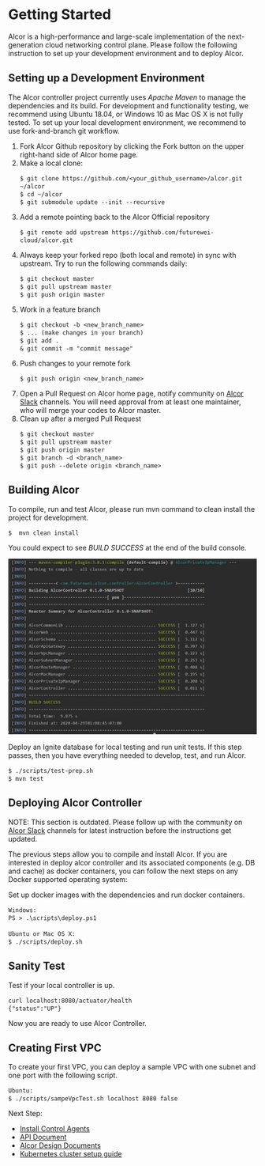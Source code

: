 # Getting Started

Alcor is a high-performance and large-scale implementation of the next-generation cloud networking control plane.
Please follow the following instruction to set up your development environment and to deploy Alcor.

## Setting up a Development Environment

The Alcor controller project currently uses _Apache Maven_ to manage the dependencies and its build.
For development and functionality testing, we recommend using Ubuntu 18.04, or Windows 10 
as Mac OS X is not fully tested.
To set up your local development environment, we recommend to use fork-and-branch git workflow.

1. Fork Alcor Github repository by clicking the Fork button on the upper right-hand side of Alcor home page.
2. Make a local clone:
    ```
    $ git clone https://github.com/<your_github_username>/alcor.git ~/alcor
    $ cd ~/alcor
    $ git submodule update --init --recursive
    ```
3. Add a remote pointing back to the Alcor Official repository
    ```
    $ git remote add upstream https://github.com/futurewei-cloud/alcor.git
    ```
4. Always keep your forked repo (both local and remote) in sync with upstream. Try to run the following commands daily:
    ```
    $ git checkout master
    $ git pull upstream master
    $ git push origin master
    ```
5. Work in a feature branch
    ```
    $ git checkout -b <new_branch_name>
    $ ... (make changes in your branch)
    $ git add .
    & git commit -m "commit message"
    ```
6. Push changes to your remote fork
    ```
    $ git push origin <new_branch_name>
    ```
7. Open a Pull Request on Alcor home page, notify community on [Alcor Slack](https://alcor-networking.slack.com/) channels.
You will need approval from at least one maintainer, who will merge your codes to Alcor master.
8. Clean up after a merged Pull Request
    ```
    $ git checkout master
    $ git pull upstream master
    $ git push origin master
    $ git branch -d <branch_name>
    $ git push --delete origin <branch_name>
    ```

## Building Alcor

To compile, run and test Alcor, please run mvn command to clean install the project for development.
```
$  mvn clean install
```

You could expect to see _BUILD SUCCESS_ at the end of the build console.

![Alcor Build](design/images/alcor_build.JPG)

Deploy an Ignite database for local testing and run unit tests.
If this step passes, then you have everything needed to develop, test, and run Alcor.
```
$ ./scripts/test-prep.sh
$ mvn test
```

## Deploying Alcor Controller

NOTE: This section is outdated. Please follow up with the community on [Alcor Slack](https://alcor-networking.slack.com/) channels
for latest instruction before the instructions get updated.

The previous steps allow you to compile and install Alcor.
If you are interested in deploy alcor controller and its associated components (e.g. DB and cache) as docker containers,
you can follow the next steps on any Docker supported operating system:

Set up docker images with the dependencies and run docker containers.
```
Windows:
PS > .\scripts\deploy.ps1

Ubuntu or Mac OS X:
$ ./scripts/deploy.sh
```

## Sanity Test

Test if your local controller is up.
```
curl localhost:8080/actuator/health
{"status":"UP"}
```
Now you are ready to use Alcor Controller.


## Creating First VPC

To create your first VPC, you can deploy a sample VPC with one subnet and one port with the following script.
```
Ubuntu:
$ ./scripts/sampeVpcTest.sh localhost 8080 false
```

Next Step:
- [Install Control Agents](https://github.com/futurewei-cloud/alcor-control-agent/blob/master/src/README.md)
- [API Document](./apis/index.adoc)
- [Alcor Design Documents](./design/table_of_content.adoc)
- [Kubernetes cluster setup guide](https://github.com/futurewei-cloud/alcor-int/wiki/K8s-Cluster-Setup-Guide-with-Mizar-MP)
